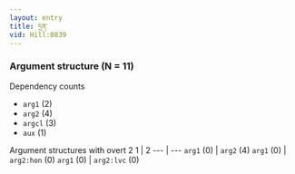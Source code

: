 ```yaml
---
layout: entry
title: དྲན་
vid: Hill:0839
---
```

### Argument structure (N = 11)
Dependency counts
* `arg1` (2)
* `arg2` (4)
* `argcl` (3)
* `aux` (1)


Argument structures with overt 2
1 | 2
--- | ---
`arg1` (0) | `arg2` (4)
`arg1` (0) | `arg2:hon` (0)
`arg1` (0) | `arg2:lvc` (0)
